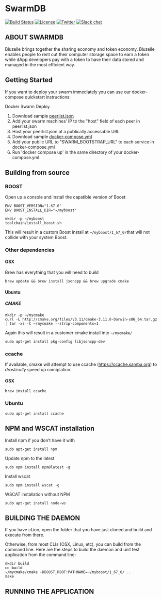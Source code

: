 # SwarmDB

[![Build Status](https://travis-ci.org/bluzelle/swarmDB.svg?branch=devel)](https://travis-ci.org/bluzelle/swarmDB)
[![License](https://img.shields.io/:license-AGPLv3-blue.svg?style=flat-square)](https://github.com/bluzelle/swarmdb/blob/master/LICENSE)
[![Twitter](https://img.shields.io/badge/twitter-@bluzelle-blue.svg?style=flat-square)](https://twitter.com/bluzelle)
[![Slack chat](https://img.shields.io/badge/slackchat-join%20chat-brightgreen.svg?style=flat-square)](https://bluzelle-swarm.slack.com)

## ABOUT SWARMDB

Bluzelle brings together the sharing economy and token economy. Bluzelle enables people to rent out their computer storage space to earn a token while dApp developers pay with a token to have their data stored and managed in the most efficient way.

## Getting Started

If you want to deploy your swarm immediately you can use our docker-compose quickstart instructions:

Docker Swarm Deploy

1. Download sample [peerlist.json](https://gist.github.com/amastracci/b6144d32bd790cf1a93e3c498a9d46cc)
2. Add your swarm machines' IP to the "host" field of each peer in peerlist.json
3. Host your peerlist.json at a publically accessable URL
4. Download sample [docker-compose.yml](https://gist.githubusercontent.com/amastracci/5e34d586c6a682e0eb91dc2ead9b5ed8/raw/ea259cadf1021b06e7b84ffe9f73143e119bee8d/docker-compose.yml)
5. Add your public URL to "SWARM_BOOTSTRAP_URL" to each service in docker-compose.yml
6. Run 'docker compose up' in the same directory of your docker-compose.yml

## Building from source 

### BOOST

Open up a console and install the capatible version of Boost:

```
ENV BOOST_VERSION="1.67.0"
ENV BOOST_INSTALL_DIR="~/myboost"

mkdir -p ~/myboost
toolchain/install_boost.sh
```
This will result in a custom Boost install at ```~/myboost/1_67_0/```that will not collide with your system Boost.

### Other dependencies

#### OSX

Brew has everything that you will need to build

```
brew update && brew install jsoncpp && brew upgrade cmake
```

#### Ubuntu

##### CMAKE

```
mkdir -p ~/mycmake
curl -L http://cmake.org/files/v3.11/cmake-3.11.0-Darwin-x86_64.tar.gz | tar -xz -C ~/mycmake --strip-components=1
```

Again this will result in a customer cmake install into ```~/mycmake/```

```
sudo apt-get install pkg-config libjsoncpp-dev 
```

### ccache

If available, cmake will attempt to use ccache (https://ccache.samba.org) to *drastically* speed up comiplation. 

#### OSX 

```brew install ccache```

### Ubuntu

```sudo apt-get install ccache```


## NPM and WSCAT installation

Install npm if you don't have it with
```
sudo apt-get install npm
```
Update npm to the latest
```
sudo npm install npm@latest -g
```
Install wscat 
```
sudo npm install wscat -g
```
WSCAT installation without NPM
```
sudo apt-get install node-ws
```

## BUILDING THE DAEMON

If you have cLion, open the folder that you have just cloned and build and execute from there.

Otherwise, from most CLIs (OSX, Linux, etc), you can build from the command line. 
Here are the steps to build the daemon and unit test application from the command line:
```
mkdir build
cd build
~/mycmake/cmake -DBOOST_ROOT:PATHNAME=~/myboost/1_67_0/ ..
make
````

## RUNNING THE APPLICATION

